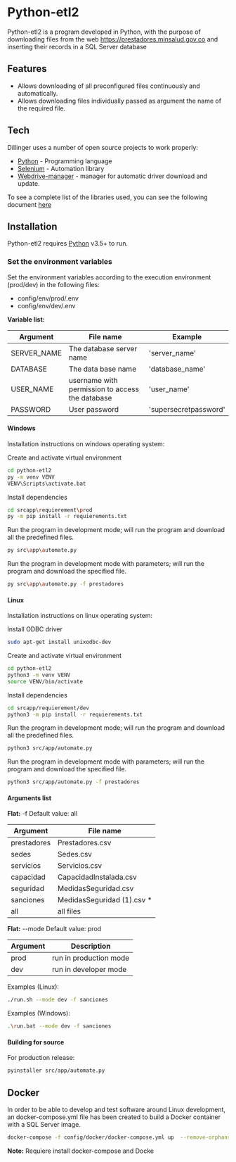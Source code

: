 # Python-etl2

Python-etl2 is a program developed in Python, with the purpose of downloading files from the web https://prestadores.minsalud.gov.co and inserting their records in a SQL Server database

## Features

- Allows downloading of all preconfigured files continuously and automatically.
- Allows downloading files individually passed as argument the name of the required file.

## Tech

Dillinger uses a number of open source projects to work properly:

- [Python](https://www.python.org/) - Programming language
- [Selenium](https://www.selenium.dev/) - Automation library
- [Webdrive-manager](https://pypi.org/project/webdriver-manager/) - manager for automatic driver download and update.

To see a complete list of the libraries used, you can see the following document [here](https://github.com/dataf3l/python-etl2/blob/main/src/requierement/prod/requierements.txt)

## Installation

Python-etl2 requires [Python](https://www.python.org/) v3.5+ to run.

### Set the environment variables

Set the environment variables according to the execution environment (prod/dev) in the following files:

* config/env/prod/.env
* config/env/dev/.env

 **Variable list:**

| Argument    | File name                                       | Example               |
| ----------- | ----------------------------------------------- | --------------------- |
| SERVER_NAME | The database server name                        | 'server_name'         |
| DATABASE    | The data base name                              | 'database_name'       |
| USER_NAME   | username with permission to access the database | 'user_name'           |
| PASSWORD    | User password                                   | 'supersecretpassword' |

#### Windows

Installation instructions on windows operating system:

Create and activate virtual environment

```sh
cd python-etl2
py -m venv VENV
VENV\Scripts\activate.bat
```

Install dependencies

```sh
cd srcapp\requierement\prod
py -m pip install -r requierements.txt
```

Run the program in development mode; will run the program and download all the predefined files.

```sh
py src\app\automate.py
```

Run the program in development mode with parameters; will run the program and download the specified file.

```sh
py src\app\automate.py -f prestadores
```

#### Linux

Installation instructions on linux operating system:

Install ODBC driver

```sh
sudo apt-get install unixodbc-dev
```

Create and activate virtual environment

```sh
cd python-etl2
python3 -m venv VENV
source VENV/bin/activate
```

Install dependencies

```sh
cd srcapp/requierement/dev
python3 -m pip install -r requierements.txt
```

Run the program in development mode; will run the program and download all the predefined files.

```sh
python3 src/app/automate.py
```

Run the program in development mode with parameters; will run the program and download the specified file.

```sh
python3 src/app/automate.py -f prestadores
```

#### Arguments list

 **Flat:**  -f
Default value: all

| Argument    | File name                  |
| ----------- | -------------------------- |
| prestadores | Prestadores.csv            |
| sedes       | Sedes.csv                  |
| servicios   | Servicios.csv              |
| capacidad   | CapacidadInstalada.csv     |
| seguridad   | MedidasSeguridad.csv       |
| sanciones   | MedidasSeguridad (1).csv * |
| all         | all files                  |

**Flat:**  --mode
Default value: prod

| Argument | Description            |
| -------- | ---------------------- |
| prod     | run in production mode |
| dev      | run in developer mode  |


Examples (Linux):

```sh
./run.sh --mode dev -f sanciones
```

Examples (Windows):

```sh
.\run.bat --mode dev -f sanciones
```

#### Building for source

For production release:

```sh
pyinstaller src/app/automate.py
```

## Docker

In order to be able to develop and test software around Linux development, an docker-compose.yml file has been created to build a Docker container with a SQL Server image.

```sh
docker-compose -f config/docker/docker-compose.yml up  --remove-orphans -d
```

**Note:** Requiere install docker-compose and Docke
